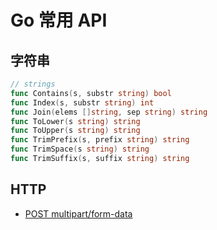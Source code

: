 # Go 常用 API

## 字符串

```go
// strings
func Contains(s, substr string) bool
func Index(s, substr string) int
func Join(elems []string, sep string) string
func ToLower(s string) string
func ToUpper(s string) string
func TrimPrefix(s, prefix string) string
func TrimSpace(s string) string
func TrimSuffix(s, suffix string) string
```

## HTTP

- [POST multipart/form-data][1]

  [1]: https://stackoverflow.com/a/20397167
